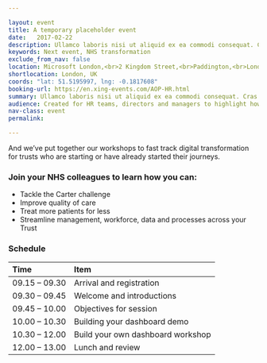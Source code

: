 ```yaml
---

layout: event
title: A temporary placeholder event
date:   2017-02-22
description: Ullamco laboris nisi ut aliquid ex ea commodi consequat. Cras mattis iudicium purus sit amet fermentum. Salutantibus vitae elit libero, a pharetra augue.
keywords: Next event, NHS transformation
exclude_from_nav: false
location: Microsoft London,<br>2 Kingdom Street,<br>Paddington,<br>London,<br>W2 6BD
shortlocation: London, UK
coords: "lat: 51.5195997, lng: -0.1817608"
booking-url: https://en.xing-events.com/AOP-HR.html
summary: Ullamco laboris nisi ut aliquid ex ea commodi consequat. Cras mattis iudicium purus sit amet fermentum. Salutantibus vitae elit libero, a pharetra augue.Plans (CIP) and Sustainability and Transformation Plans (STPs).
audience: Created for HR teams, directors and managers to highlight how they can use automated workflow processes to meet their appraisal and nurse re-validation targets. We've pre-built appraisal and nurse re-validation processes with real time, interactive reporting dashboards for a number of NHS trusts and automated HR processes so they can drive workforce efficiencies faster. 
nav-class: event
permalink:

---
```


And we’ve put together our workshops to fast track digital transformation for trusts who are starting or have already started their journeys.

### Join your NHS colleagues to learn how you can:

* Tackle the Carter challenge
* Improve quality of care
* Treat more patients for less
* Streamline management, workforce, data and processes across your Trust

### Schedule


|Time           |Item                                 |
|:--------------|:------------------------------------|
| 09.15 – 09.30 | Arrival and registration            |
| 09.30 – 09.45 | Welcome and introductions           |
| 09.45 – 10.00 | Objectives for session              |
| 10.00 – 10.30 | Building your dashboard demo        |
| 10.30 – 12.00 | Build your own dashboard workshop   |
| 12.00 – 13.00 | Lunch and review                    |
